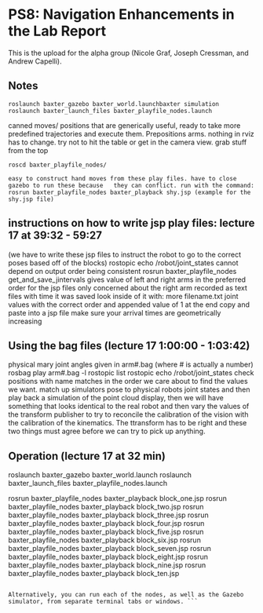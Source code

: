 # PS8: Navigation Enhancements in the Lab Report
This is the upload for the alpha group (Nicole Graf, Joseph Cressman, and Andrew Capelli).

## Notes 
```
roslaunch baxter_gazebo baxter_world.launchbaxter simulation
roslaunch baxter_launch_files baxter_playfile_nodes.launch 
```
canned moves/ positions that are generically useful, ready to take more predefined trajectories 		and execute them. Prepositions arms. nothing in rviz has to change. try not to hit the table or 		get in the camera view. grab stuff from the top

```
roscd baxter_playfile_nodes/ 
```
	easy to construct hand moves from these play files. have to close gazebo to run these because 	they can conflict. run with the command:
	rosrun baxter_playfile_nodes baxter_playback shy.jsp (example for the shy.jsp file)

## instructions on how to write jsp play files: lecture 17 at 39:32 - 59:27
(we have to write these jsp files to instruct the robot to go to the correct poses based off of the blocks)
	rostopic echo /robot/joint_states
		cannot depend on output order being consistent
	rosrun baxter_playfile_nodes get_and_save_jintervals
		gives value of left and right arms in the preferred order for the jsp files
			only concerned about the right arm
		recorded as text files with time it was saved
			look inside of it with: more filename.txt
				joint values with the correct order and appended value of 1 at the end
			copy and paste into a jsp file
			make sure your arrival times are geometrically increasing
			
## Using the bag files (lecture 17 1:00:00 - 1:03:42)
physical mary joint angles given in arm#.bag (where # is actually a number)
	rosbag play arm#.bag -l
	rostopic list
	rostopic echo /robot/joint_states
		check positions with name matches in the order we care about to find the values we want. 
		match up simulators pose to physical robots joint states and then play back a simulation of 		the point cloud display, then we will have something that looks identical to the real robot 			and 	then 	vary the values of the transform publisher	to try to reconcile the calibration of 			the vision 	with the calibration of the kinematics.  The ttransform has to be right and these 			two things must agree before we can try to pick up anything.
			
## Operation (lecture 17 at 32 min) 
roslaunch baxter_gazebo baxter_world.launch 
roslaunch baxter_launch_files baxter_playfile_nodes.launch 
			
rosrun baxter_playfile_nodes baxter_playback block_one.jsp
rosrun baxter_playfile_nodes baxter_playback block_two.jsp
rosrun baxter_playfile_nodes baxter_playback block_three.jsp
rosrun baxter_playfile_nodes baxter_playback block_four.jsp
rosrun baxter_playfile_nodes baxter_playback block_five.jsp
rosrun baxter_playfile_nodes baxter_playback block_six.jsp
rosrun baxter_playfile_nodes baxter_playback block_seven.jsp
rosrun baxter_playfile_nodes baxter_playback block_eight.jsp
rosrun baxter_playfile_nodes baxter_playback block_nine.jsp
rosrun baxter_playfile_nodes baxter_playback block_ten.jsp

```

Alternatively, you can run each of the nodes, as well as the Gazebo simulator, from separate terminal tabs or windows. ```
```
